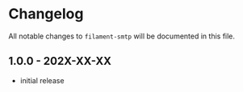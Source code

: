 # Changelog

All notable changes to `filament-smtp` will be documented in this file.

## 1.0.0 - 202X-XX-XX

- initial release

